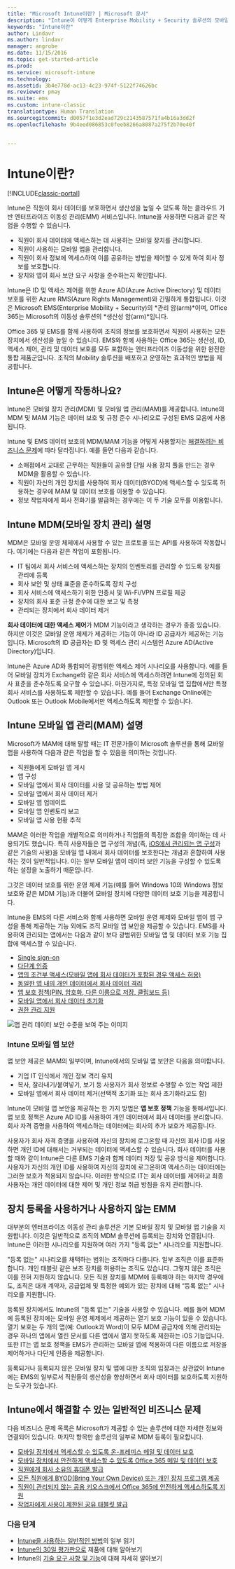 ```yaml
---
title: "Microsoft Intune이란? | Microsoft 문서"
description: "Intune이 어떻게 Enterprise Mobility + Security 솔루션의 모바일 장치 관리 구성 요소가 되며 회사 데이터를 보호하는 데 도움이 되는지 알아봅니다."
keywords: "Intune이란"
author: Lindavr
ms.author: lindavr
manager: angrobe
ms.date: 11/15/2016
ms.topic: get-started-article
ms.prod: 
ms.service: microsoft-intune
ms.technology: 
ms.assetid: 3b4e778d-ac13-4c23-974f-5122f74626bc
ms.reviewer: pmay
ms.suite: ems
ms.custom: intune-classic
translationtype: Human Translation
ms.sourcegitcommit: d0057f1e3d2ead729c2143587571fa4b16a3dd2f
ms.openlocfilehash: 9b4eed086853c0feeb8266a8087a275f2b70e40f


---
```


# <a name="what-is-intune"></a>Intune이란?

[!INCLUDE[classic-portal](../includes/classic-portal.md)]

Intune은 직원이 회사 데이터를 보호하면서 생산성을 높일 수 있도록 하는 클라우드 기반 엔터프라이즈 이동성 관리(EMM) 서비스입니다. Intune을 사용하면 다음과 같은 작업을 수행할 수 있습니다.
* 직원이 회사 데이터에 액세스하는 데 사용하는 모바일 장치를 관리합니다.
* 직원이 사용하는 모바일 앱을 관리합니다.
* 직원이 회사 정보에 액세스하여 이를 공유하는 방법을 제어할 수 있게 하여 회사 정보를 보호합니다.
* 장치와 앱이 회사 보안 요구 사항을 준수하는지 확인합니다.

Intune은 ID 및 액세스 제어를 위한 Azure AD(Azure Active Directory) 및 데이터 보호를 위한 Azure RMS(Azure Rights Management)와 긴밀하게 통합됩니다. 이것은 Microsoft EMS(Enterprise Mobility + Security)의 *관리 암(arm)*이며, Office 365는 Microsoft의 이동성 솔루션의 *생산성 암(arm)*입니다.  

Office 365 및 EMS를 함께 사용하여 조직의 정보를 보호하면서 직원이 사용하는 모든 장치에서 생산성을 높일 수 있습니다. EMS와 함께 사용하는 Office 365는 생산성, ID, 액세스 제어, 관리 및 데이터 보호를 모두 포함하는 엔터프라이즈 이동성을 위한 완전한 통합 제품군입니다. 조직의 Mobility 솔루션을 배포하고 운영하는 효과적인 방법을 제공합니다.

## <a name="how-does-intune-work"></a>Intune은 어떻게 작동하나요?
Intune은 모바일 장치 관리(MDM) 및 모바일 앱 관리(MAM)를 제공합니다. Intune의 MDM 및 MAM 기능은 데이터 보호 및 규정 준수 시나리오로 구성된 EMS 모음에 사용됩니다.  

Intune 및 EMS 데이터 보호의 MDM/MAM 기능을 어떻게 사용할지는 [해결하려는 비즈니스 문제](#common-business-problems-that-intune-helps-solve)에 따라 달라집니다. 예를 들면 다음과 같습니다.
* 소매점에서 교대로 근무하는 직원들이 공유할 단일 사용 장치 풀을 만드는 경우 MDM을 활용할 수 있습니다.
* 직원이 자신의 개인 장치를 사용하여 회사 데이터(BYOD)에 액세스할 수 있도록 허용하는 경우에 MAM 및 데이터 보호를 이용할 수 있습니다.  
* 정보 작업자에게 회사 전화기를 발급하는 경우에는 이 두 기술 모두를 이용합니다.

## <a name="intune-mobile-device-management-mdm-explained"></a>Intune MDM(모바일 장치 관리) 설명
MDM은 모바일 운영 체제에서 사용할 수 있는 프로토콜 또는 API를 사용하여 작동합니다. 여기에는 다음과 같은 작업이 포함됩니다.
* IT 팀에서 회사 서비스에 액세스하는 장치의 인벤토리를 관리할 수 있도록 장치를 관리에 등록
* 회사 보안 및 상태 표준을 준수하도록 장치 구성
* 회사 서비스에 액세스하기 위한 인증서 및 Wi-Fi/VPN 프로필 제공
* 장치의 회사 표준 규정 준수에 대한 보고 및 측정
* 관리되는 장치에서 회사 데이터 제거  

**회사 데이터에 대한 액세스 제어**가 MDM 기능이라고 생각하는 경우가 종종 있습니다. 하지만 이것은 모바일 운영 체제가 제공하는 기능이 아니라 ID 공급자가 제공하는 기능입니다. Microsoft의 ID 공급자는 ID 및 액세스 관리 시스템인 Azure AD(Active Directory)입니다.  

Intune은 Azure AD와 통합되어 광범위한 액세스 제어 시나리오를 사용합니다. 예를 들어 모바일 장치가 Exchange와 같은 회사 서비스에 액세스하려면 Intune에 정의된 회사 표준을 준수하도록 요구할 수 있습니다. 마찬가지로, 특정 모바일 앱 집합에서만 특정 회사 서비스를 사용하도록 제한할 수 있습니다. 예를 들어 Exchange Online에는 Outlook 또는 Outlook Mobile에서만 액세스하도록 제한할 수 있습니다.

## <a name="intune-mobile-app-management-mam-explained"></a>Intune 모바일 앱 관리(MAM) 설명
Microsoft가 MAM에 대해 말할 때는 IT 전문가들이 Microsoft 솔루션을 통해 모바일 앱을 사용하여 다음과 같은 작업을 할 수 있음을 의미하는 것입니다.
* 직원들에게 모바일 앱 게시
* 앱 구성
* 모바일 앱에서 회사 데이터를 사용 및 공유하는 방법 제어
* 모바일 앱에서 회사 데이터 제거   
* 모바일 앱 업데이트
* 모바일 앱 인벤토리 보고
* 모바일 앱 사용 현황 추적

MAM은 이러한 작업을 개별적으로 의미하거나 작업들의 특정한 조합을 의미하는 데 사용되기도 했습니다. 특히 사용자들은 앱 구성의 개념(즉, [iOS에서 관리되는 앱 구성](https://developer.apple.com/library/content/samplecode/sc2279/Introduction/Intro.html)과 같은 기술의 사용)을 모바일 앱 내에서 회사 데이터를 보호한다는 개념과 혼합하여 사용하는 것이 일반적입니다. 이는 일부 모바일 앱이 데이터 보안 기능을 구성할 수 있도록 하는 설정을 노출하기 때문입니다.

그것은 데이터 보호를 위한 운영 체제 기능(예를 들어 Windows 10의 Windows 정보 보호와 같은 MDM 기능)과 더불어 모바일 장치에 다양한 데이터 보호 기능을 제공합니다.

Intune을 EMS의 다른 서비스와 함께 사용하면 모바일 운영 체제와 모바일 앱이 앱 구성을 통해 제공하는 기능 외에도 조직 모바일 앱 보안을 제공할 수 있습니다. EMS를 사용하여 관리되는 앱에서는 다음과 같이 보다 광범위한 모바일 앱 및 데이터 보호 기능 집합에 액세스할 수 있습니다.

* [Single sign-on](https://docs.microsoft.com/en-us/azure/active-directory/active-directory-appssoaccess-whatis)  
*    [다단계 인증](https://docs.microsoft.com/en-us/multi-factor-authentication/multi-factor-authentication)
* [앱의 조건부 액세스(모바일 앱에 회사 데이터가 포함된 경우 액세스 허용)](https://docs.microsoft.com/en-us/intune/deploy-use/allow-policy-managed-apps-access-to-o365)
* [동일한 앱 내의 개인 데이터에서 회사 데이터 격리](https://docs.microsoft.com/en-us/intune/deploy-use/protect-app-data-using-mobile-app-management-policies-with-microsoft-intune)
* [앱 보호 정책(PIN, 암호화, 다른 이름으로 저장, 클립보드 등)](https://docs.microsoft.com/en-us/intune/deploy-use/protect-app-data-using-mobile-app-management-policies-with-microsoft-intune)
* [모바일 앱에서 회사 데이터 초기화](https://docs.microsoft.com/en-us/intune/deploy-use/protect-app-data-using-mobile-app-management-policies-with-microsoft-intune)
* [권한 관리 지원](https://docs.microsoft.com/en-us/information-protection/understand-explore/what-is-azure-rms)

![앱 관리 데이터 보안 수준을 보여 주는 이미지](./media/managing-mobile-apps.png)

### <a name="intune-mobile-app-security"></a>Intune 모바일 앱 보안
앱 보안 제공은 MAM의 일부이며, Intune에서의 모바일 앱 보안은 다음을 의미합니다.
* 기업 IT 인식에서 개인 정보 격리 유지
* 복사, 잘라내기/붙여넣기, 보기 등 사용자가 회사 정보로 수행할 수 있는 작업 제한
* 모바일 앱에서 회사 데이터 제거(선택적 초기화 또는 회사 초기화라고도 함)

Intune이 모바일 앱 보안을 제공하는 한 가지 방법은 **앱 보호 정책** 기능을 통해서입니다. 앱 보호 정책은 Azure AD ID를 사용하여 개인 데이터에서 회사 데이터를 분리합니다. 회사 자격 증명을 사용하여 액세스하는 데이터에는 회사의 추가 보호가 제공됩니다.

사용자가 회사 자격 증명을 사용하여 자신의 장치에 로그온할 때 자신의 회사 ID를 사용하면 개인 ID에 대해서는 거부되는 데이터에 액세스할 수 있습니다. 회사 데이터를 사용할 때와 같이 Intune은 다른 EMS 기술과 함께 데이터 저장 및 공유 방식을 제어합니다. 사용자가 자신의 개인 ID를 사용하여 자신의 장치에 로그온하여 액세스하는 데이터에는 그러한 보호가 적용되지 않습니다. 이러한 방식으로 IT는 회사 데이터를 제어하고 최종 사용자는 개인 데이터에 대한 제어 및 개인 정보 취급 방침을 유지 관리합니다.

## <a name="emm-with-and-without-device-enrollment"></a>장치 등록을 사용하거나 사용하지 않는 EMM
대부분의 엔터프라이즈 이동성 관리 솔루션은 기본 모바일 장치 및 모바일 앱 기술을 지원합니다. 이것은 일반적으로 조직의 MDM 솔루션에 등록되는 장치와 연결됩니다. Intune은 이러한 시나리오를 지원하며 여러 가지 "등록 없는" 시나리오를 지원합니다.  

"등록 없는" 시나리오를 채택하는 범위는 조직마다 다릅니다. 일부 조직은 이를 표준화합니다. 개인 태블릿 같은 보조 장치를 허용하는 조직도 있습니다. 그렇지 않은 조직은 이를 전혀 지원하지 않습니다. 모든 직원 장치를 MDM에 등록해야 하는 마지막 경우에도, 조직은 대개 계약자, 공급업체 및 특정한 예외가 있는 장치에 대해 “등록 없는” 시나리오를 지원합니다.

등록된 장치에서도 Intune의 "등록 없는" 기술을 사용할 수 있습니다. 예를 들어 MDM에 등록된 장치에는 모바일 운영 체제에서 제공하는 열기 보호 기능이 있을 수 있습니다. 열기 보호는 두 개의 앱(예: Outlook과 Word)이 모두 MDM 공급자에 의해 관리되는 경우 하나의 앱에서 열린 문서를 다른 앱에서 열지 못하도록 제한하는 iOS 기능입니다. 또한 IT는 앱 보호 정책을 EMS가 관리하는 모바일 앱에 적용하여 다른 이름으로 저장을 제어하거나 다단계 인증을 제공합니다.

등록되거나 등록되지 않은 모바일 장치 및 앱에 대한 조직의 입장과는 상관없이 Intune에는 EMS의 일부로서 직원들의 생산성을 향상하면서 회사 데이터를 보호하도록 지원하는 도구가 있습니다.

## <a name="common-business-problems-that-intune-helps-solve"></a>Intune에서 해결할 수 있는 일반적인 비즈니스 문제
다음 비즈니스 문제 목록은 Microsoft가 제공할 수 있는 솔루션에 대한 자세한 정보와 연결되어 있습니다. 마지막 항목만 솔루션의 일부로 MDM 등록이 필요합니다.

* [모바일 장치에서 액세스할 수 있도록 온-프레미스 메일 및 데이터 보호](common-ways-to-use-intune.md#protecting-your-on-premises-email-and-data-so-it-can-be-safely-accessed-by-mobile-devices)
* [모바일 장치에서 안전하게 액세스할 수 있도록 Office 365 메일 및 데이터 보호](common-ways-to-use-intune.md#protecting-your-office-365-email-and-data-so-it-can-be-safely-accessed-by-mobile-devices)
* [직원에게 회사 소유의 휴대폰 발급](common-ways-to-use-intune.md#issue-corporate-owned-phones-to-your-information-workers)
* [모든 직원에게 BYOD(Bring Your Own Device) 또는 개인 장치 프로그램 제공](common-ways-to-use-intune.md#offer-a-bring-your-own-device-program-to-all-employees)
* [직원이 관리되지 않는 공용 키오스크에서 Office 365에 안전하게 액세스하도록 지원](common-ways-to-use-intune.md#enable-your-employees-to-securely-access-office-365-from-an-unmanaged-public-kiosk)
* [작업자에게 사용이 제한된 공유 태블릿 발급](common-ways-to-use-intune.md#issue-limited-use-shared-tablets-to-your-task-workers)

### <a name="next-steps"></a>다음 단계
* [Intune을 사용하는 일반적인 방법](common-ways-to-use-intune.md)의 일부 읽기
* [Intune의 30일 평가판으로](get-started-with-a-30-day-trial-of-microsoft-intune.md) 제품에 대해 알아보기
* Intune의 [기술 요구 사항 및 기능](/intune/get-started/what-to-know-before-you-start-microsoft-intune)에 대해 자세히 알아보기



<!--HONumber=Jan17_HO2-->


